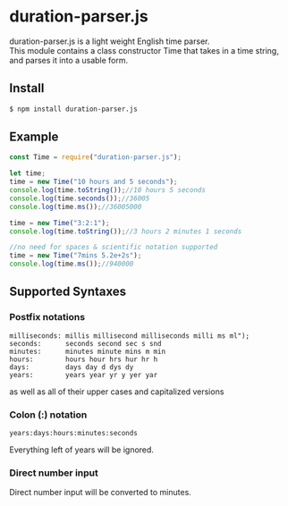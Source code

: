 # duration-parser.js

duration-parser.js is a light weight English time parser.  
This module contains a class constructor Time that takes in a time string, and parses it into a usable form.

## Install
```bash
$ npm install duration-parser.js
```

## Example
```javascript
const Time = require("duration-parser.js");

let time;
time = new Time("10 hours and 5 seconds");
console.log(time.toString());//10 hours 5 seconds
console.log(time.seconds());//36005
console.log(time.ms());//36005000

time = new Time("3:2:1");
console.log(time.toString());//3 hours 2 minutes 1 seconds

//no need for spaces & scientific notation supported
time = new Time("7mins 5.2e+2s");
console.log(time.ms());//940000
```

## Supported Syntaxes

### Postfix notations
```
milliseconds: millis millisecond milliseconds milli ms ml");
seconds:      seconds second sec s snd
minutes:      minutes minute mins m min
hours:        hours hour hrs hur hr h
days:         days day d dys dy
years:        years year yr y yer yar
```
as well as all of their upper cases and capitalized versions

### Colon (:) notation
```
years:days:hours:minutes:seconds
```
Everything left of years will be ignored.

### Direct number input
Direct number input will be converted to minutes.